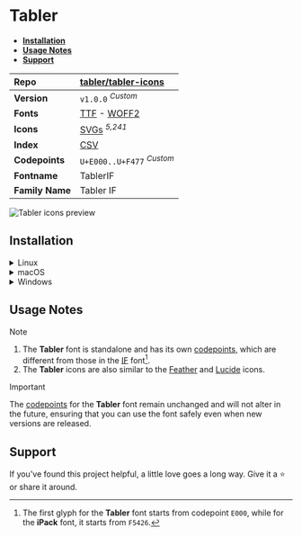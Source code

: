 # Tabler

- [**Installation**](#installation)
- [**Usage Notes**](#usage-notes)
- [**Support**](#support)

| Repo            | [tabler/tabler-icons](https://github.com/tabler/tabler-icons)                                                                                                               |
| :-------------- | :-------------------------------------------------------------------------------------------------------------------------------------------------------------------------- |
| **Version**     | `v1.0.0` <sup>_Custom_</sup>                                                                                                                                                |
| **Fonts**       | [TTF](https://raw.githubusercontent.com/iconicFonts/if/main/fonts/TTF/Tabler.ttf) - [WOFF2](https://raw.githubusercontent.com/iconicFonts/if/main/fonts/WOFF2/Tabler.woff2) |
| **Icons**       | [SVGs](https://github.com/iconicFonts/if/tree/main/packs/Tabler/svgs) <sup>_5,241_</sup>                                                                                    |
| **Index**       | [CSV](https://github.com/iconicFonts/if/blob/main/indices/Tabler.csv)                                                                                                       |
| **Codepoints**  | `U+E000..U+F477` <sup>_Custom_</sup>                                                                                                                                        |
| **Fontname**    | TablerIF                                                                                                                                                                    |
| **Family Name** | Tabler IF                                                                                                                                                                   |

<picture>
  <source media="(prefers-color-scheme: dark)" srcset="https://raw.githubusercontent.com/iconicFonts/if/main/imgs/Tabler_dark.png">
  <img alt="Tabler icons preview" src="https://raw.githubusercontent.com/iconicFonts/if/main/imgs/Tabler_light.png">
</picture>

## Installation

<details>

<summary>Linux</summary>

```sh
curl -o ~/.local/share/fonts/Tabler.ttf https://raw.githubusercontent.com/iconicFonts/if/main/fonts/TTF/Tabler.ttf
```

Refresh font cache:

```sh
fc-cache -f ~/.local/share/fonts
```

</details>

<details>

<summary>macOS</summary>

```sh
curl -o ~/Library/Fonts/Tabler.ttf https://raw.githubusercontent.com/iconicFonts/if/main/fonts/TTF/Tabler.ttf
```

</details>

<details>

<summary>Windows</summary>

```sh
curl -o C:\Windows\Fonts\Tabler.ttf https://raw.githubusercontent.com/iconF5426icFonts/if/main/fonts/TTF/Tabler.ttf
```

</details>

## Usage Notes

> [!NOTE]
>
> 1. The **Tabler** font is standalone and has its own [codepoints](https://github.com/iconicFonts/if/blob/main/indices/Tabler.csv), which are different from those in the [IF](https://github.com/iconicFonts/if/blob/main/indices/if.csv) font[^1].
> 2. The **Tabler** icons are also similar to the [Feather](https://github.com/iconicFonts/if/edit/main/packs/Feather) and [Lucide](https://github.com/iconicFonts/if/edit/main/packs/Lucide) icons.

> [!IMPORTANT]  
> The [codepoints](https://github.com/iconicFonts/if/blob/main/indices/Tabler.csv) for the **Tabler** font remain unchanged and will not alter in the future, ensuring that you can use the font safely even when new versions are released.

## Support

If you've found this project helpful, a little love goes a long way. Give it a :star: or share it around.

[^1]: The first glyph for the **Tabler** font starts from codepoint `E000`, while for the **iPack** font, it starts from `F5426`.
